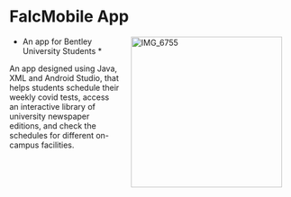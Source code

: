 FalcMobile App
====================

<img width="268" align="right" hspace="20" alt="IMG_6755" src="https://user-images.githubusercontent.com/55258581/137229674-9136861f-79b7-4343-9d07-385f4c3d68bf.png">

* An app for Bentley University Students *

An app designed using Java, XML and Android Studio, that helps students schedule their weekly covid tests, access an interactive library of university newspaper editions, and check the schedules for different on-campus facilities. 
